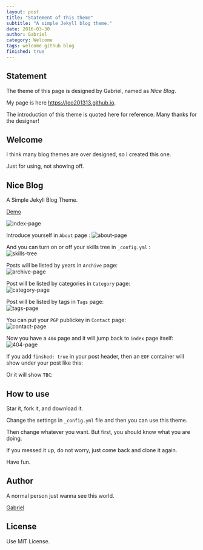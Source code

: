 ```yaml
---
layout: post
title: "Statement of this theme"
subtitle: "A simple Jekyll blog theme."
date: 2016-03-30
author: Gabriel
category: Welcome
tags: welcome github blog
finished: true
---
```


## Statement

The theme of this page is designed by Gabriel, named as _Nice Blog_.

My page is here <https://leo201313.github.io>.

The introduction of this theme is quoted here for reference. Many thanks for the designer!

## Welcome

I think many blog themes are over designed, so I created this one. 

Just for using, not showing off.

## Nice Blog

A Simple Jekyll Blog Theme.

[Demo](http://gabriel-chen.github.io/Nice_Blog)

![index-page](https://i.imgur.com/BrmOMmv.png)

Introduce yourself in `About` page  :
![about-page](https://i.imgur.com/vRGFclV.png)

And you can turn on or off your skills tree in `_config.yml` :  
![skills-tree](https://i.imgur.com/ssSOj57.png)

Posts will be listed by years in `Archive` page:  
![archive-page](https://i.imgur.com/8bQZtkD.png)

Post will be listed by categories in `Category` page:  
![category-page](https://i.imgur.com/cRHuAWi.png)

Post will be listed by tags in `Tags` page:  
![tags-page](https://i.imgur.com/pnRdDD0.png)

You can put your `PGP` publickey in `Contact` page:  
![contact-page](https://i.imgur.com/8wHb5lX.png)

Now you have a `404` page and it will jump back to `index` page itself:  
![404-page](https://i.imgur.com/mtkM64q.png)

If you add `finshed: true` in your post header, then an `EOF` container will show under your post like this:  
<div class="eof"></div>

Or it will show `TBC`:   
<div class="tbc"></div>

## How to use

Star it, fork it, and download it.

Change the settings in `_config.yml` file and then you can use this theme.

Then change whatever you want. But first, you should know what you are doing.

If you messed it up, do not worry, just come back and clone it again.

Have fun.

## Author

A normal person just wanna see this world.

[Gabriel](https://gabriel-chen.github.io)

## License

Use MIT License.
